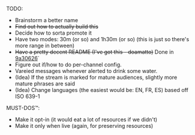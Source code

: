 TODO:
- Brainstorm a better name
- ~~Find out how to actually build this~~
- Decide how to sorta promote it
- Have two modes: 30m (or so) and 1h30m (or so) (this is just so there's more range in between)
- ~~Have a pretty decent README (I've got this - doamatto)~~ Done in [9a30626](https://github.com/doamatto/hydrationbot/commit/9a30626)`
- Figure out if/how to do per-channel config.
- Vareied messages whenever alerted to drink some water.
- (Idea) If the stream is marked for mature audiences, slightly more mature phrases are said
- (Idea) Change languages (the easiest would be: EN, FR, ES) based off ISO 639-1

MUST-DOS™:
- Make it opt-in (it would eat a lot of resources if we didn't)
- Make it only when live (again, for preserving resources)
